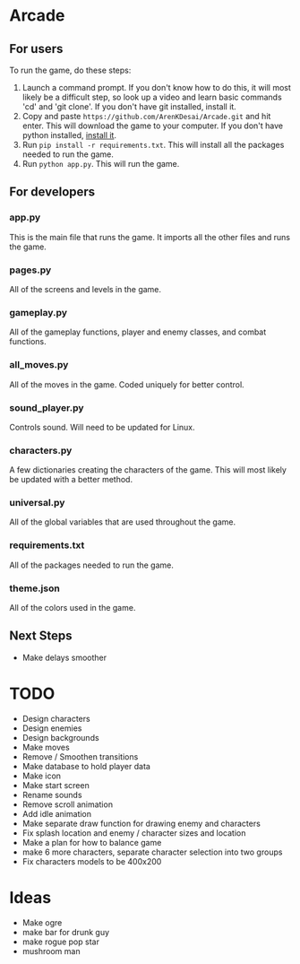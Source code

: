 # Arcade

## For users
To run the game, do these steps:
1. Launch a command prompt. If you don't know how to do this, it will most likely be a difficult step, so look up a video and learn basic commands 'cd' and 'git clone'. If you don't have git installed, install it.
2. Copy and paste `https://github.com/ArenKDesai/Arcade.git` and hit enter. This will download the game to your computer. If you don't have python installed, [install it](https://www.python.org/downloads/). 
3. Run `pip install -r requirements.txt`. This will install all the packages needed to run the game.
4. Run `python app.py`. This will run the game.

## For developers

### app.py
This is the main file that runs the game. It imports all the other files and runs the game.

### pages.py
All of the screens and levels in the game. 

### gameplay.py
All of the gameplay functions, player and enemy classes, and combat functions.

### all_moves.py
All of the moves in the game. Coded uniquely for better control.

### sound_player.py
Controls sound. Will need to be updated for Linux. 

### characters.py
A few dictionaries creating the characters of the game. This will most likely be updated with a better method. 

### universal.py
All of the global variables that are used throughout the game.

### requirements.txt
All of the packages needed to run the game.

### theme.json
All of the colors used in the game.

## Next Steps
- Make delays smoother

# TODO
- Design characters
- Design enemies
- Design backgrounds
- Make moves
- Remove / Smoothen transitions
- Make database to hold player data
- Make icon
- Make start screen
- Rename sounds
- Remove scroll animation
- Add idle animation
- Make separate draw function for drawing enemy and characters
- Fix splash location and enemy / character sizes and location
- Make a plan for how to balance game
- make 6 more characters, separate character selection into two groups
- Fix characters models to be 400x200

# Ideas
- Make ogre
- make bar for drunk guy
- make rogue pop star
- mushroom man